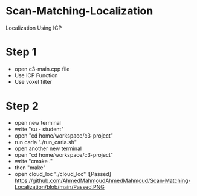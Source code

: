 # Scan-Matching-Localization
Localization Using ICP
# Step 1
- open c3-main.cpp file
- Use ICP Function
- Use voxel filter
# Step 2
- open new terminal
- write "su - student"
- open "cd home/workspace/c3-project"
- run carla "./run_carla.sh"
- open another new terminal
- open "cd home/workspace/c3-project" 
- write "cmake ."
- then "make"
- open cloud_loc "./cloud_loc"
![Passed] https://github.com/AhmedMahmoudAhmedMahmoud/Scan-Matching-Localization/blob/main/Passed.PNG
